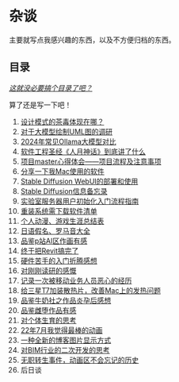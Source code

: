 # 杂谈

主要就写点我感兴趣的东西，以及不方便归档的东西。

## 目录

_<u>这就没必要搞个目录了吧？</u>_

算了还是写一下吧！

1. [设计模式的茶毒体现在哪？](./设计模式的荼毒体现在哪.md)
2. [对于大模型绘制UML图的调研](./对于大模型绘制UML图的调研.md)
3. [2024年常见Ollama大模型对比](./2024年常见Ollama大模型对比.md)
4. [软件工程圣经《人月神话》到底讲了什么](./软件工程圣经《人月神话》到底讲了什么.md)
5. [项目master心得体会——项目流程及注意事项](./项目master心得体会——项目流程及注意事项.md)
6. [分享一下我Mac使用的软件](./分享一下我Mac使用的软件.md)
7. [Stable Diffusion WebUI的部署和使用](./Stable%20Diffusion%20WebUI的部署和使用.md)
8. [Stable Diffusion信息备忘录](./Stable%20Diffusion信息备忘录.md)
9. [实验室服务器用户初始化入门流程指南](./实验室服务器用户初始化入门流程指南.md)
10. [重装系统需下载软件清单](./重装系统需下载软件清单.md)
11. [个人动漫、游戏生涯总结表](./个人动漫、游戏生涯总结表.md)
12. [日语假名、罗马音大全](./日语假名、罗马音大全.md)
13. [品鉴p站AI区作画有感](./品鉴p站AI区作画有感.md)
14. [终于把Revit搞完了](./终于把Revit搞完了.md)
15. [硬件苦手的入门折腾感想](./硬件苦手的入门折腾感想.md)
16. [对刚刚读研的感慨](./对刚刚读研的感慨.md)
17. [记录一次被移动业务人员恶心的经历](./记录一次被移动业务人员恶心的经历.md)
18. [给三星T7加装散热片，改善Mac上的发热问题](./给三星T7加装散热片，改善Mac上的发热问题.md)
19. [品鉴牛奶社之作品炎孕后感想](./品鉴牛奶社之作品炎孕后感想.md)
20. [品鉴雌堕作品有感](./品鉴雌堕作品有感.md)
21. [对个体生育的思考](./对个体生育的思考.md)
22. [22年7月我觉得最棒的动画](./22年7月我觉得最棒的动画.md)
23. [一种全新的博客图片显示方式](./一种全新的博客图片显示方式.md)
24. [对BIM行业的二次开发的思考](./对BIM行业的二次开发的思考.md)
25. [无职转生事件，动画区不会忘记的历史](./无职转生事件，动画区不会忘记的历史.md)
26. 后日谈